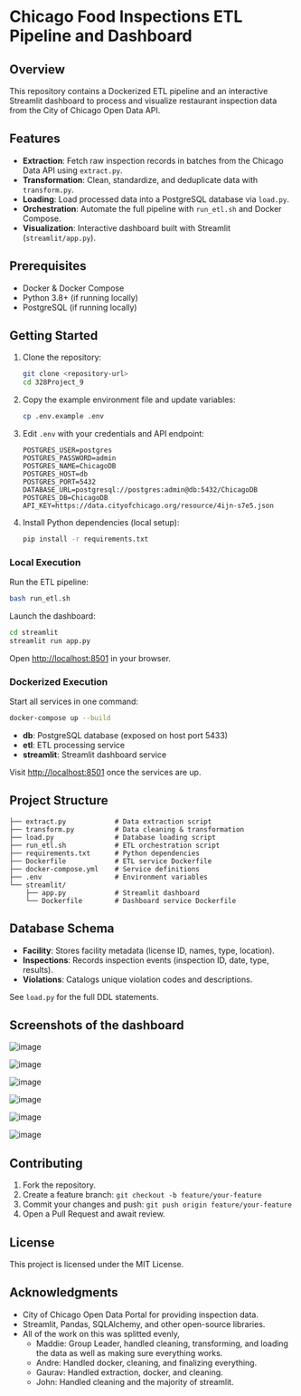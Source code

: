 # Chicago Food Inspections ETL Pipeline and Dashboard

## Overview

This repository contains a Dockerized ETL pipeline and an interactive Streamlit dashboard to process and visualize restaurant inspection data from the City of Chicago Open Data API.

## Features

* **Extraction**: Fetch raw inspection records in batches from the Chicago Data API using `extract.py`.
* **Transformation**: Clean, standardize, and deduplicate data with `transform.py`.
* **Loading**: Load processed data into a PostgreSQL database via `load.py`.
* **Orchestration**: Automate the full pipeline with `run_etl.sh` and Docker Compose.
* **Visualization**: Interactive dashboard built with Streamlit (`streamlit/app.py`).

## Prerequisites

* Docker & Docker Compose
* Python 3.8+ (if running locally)
* PostgreSQL (if running locally)

## Getting Started

1. Clone the repository:

   ```bash
   git clone <repository-url>
   cd 328Project_9
   ```
2. Copy the example environment file and update variables:

   ```bash
   cp .env.example .env
   ```
3. Edit `.env` with your credentials and API endpoint:

   ```text
   POSTGRES_USER=postgres
   POSTGRES_PASSWORD=admin
   POSTGRES_NAME=ChicagoDB
   POSTGRES_HOST=db
   POSTGRES_PORT=5432
   DATABASE_URL=postgresql://postgres:admin@db:5432/ChicagoDB
   POSTGRES_DB=ChicagoDB
   API_KEY=https://data.cityofchicago.org/resource/4ijn-s7e5.json
   ```
4. Install Python dependencies (local setup):

   ```bash
   pip install -r requirements.txt
   ```

### Local Execution

Run the ETL pipeline:

```bash
bash run_etl.sh
```

Launch the dashboard:

```bash
cd streamlit
streamlit run app.py
```

Open [http://localhost:8501](http://localhost:8501) in your browser.

### Dockerized Execution

Start all services in one command:

```bash
docker-compose up --build
```

* **db**: PostgreSQL database (exposed on host port 5433)
* **etl**: ETL processing service
* **streamlit**: Streamlit dashboard service

Visit [http://localhost:8501](http://localhost:8501) once the services are up.

## Project Structure

```
├── extract.py            # Data extraction script
├── transform.py          # Data cleaning & transformation
├── load.py               # Database loading script
├── run_etl.sh            # ETL orchestration script
├── requirements.txt      # Python dependencies
├── Dockerfile            # ETL service Dockerfile
├── docker-compose.yml    # Service definitions
├── .env                  # Environment variables
└── streamlit/
    ├── app.py            # Streamlit dashboard
    └── Dockerfile        # Dashboard service Dockerfile
```

## Database Schema

* **Facility**: Stores facility metadata (license ID, names, type, location).
* **Inspections**: Records inspection events (inspection ID, date, type, results).
* **Violations**: Catalogs unique violation codes and descriptions.

See `load.py` for the full DDL statements.

## Screenshots of the dashboard

![image](https://github.com/user-attachments/assets/f9f33c73-f582-4848-bb1e-0afb19c9e505)

![image](https://github.com/user-attachments/assets/55666f12-738e-4475-987c-a8ac1b5bbbfa)

![image](https://github.com/user-attachments/assets/4d9f67ea-411e-4b17-8b3f-7a58d057420d)

![image](https://github.com/user-attachments/assets/3d4e064e-1e05-467f-ba44-1d240a28bdde)

![image](https://github.com/user-attachments/assets/0fd26484-5f94-4c0f-bb47-4e65102a3143)

![image](https://github.com/user-attachments/assets/e0e40815-55f7-4b30-9452-ac50448bb784)

## Contributing

1. Fork the repository.
2. Create a feature branch: `git checkout -b feature/your-feature`
3. Commit your changes and push: `git push origin feature/your-feature`
4. Open a Pull Request and await review.

## License

This project is licensed under the MIT License.

## Acknowledgments

* City of Chicago Open Data Portal for providing inspection data.
* Streamlit, Pandas, SQLAlchemy, and other open-source libraries.
* All of the work on this was splitted evenly,
    * Maddie: Group Leader, handled cleaning, transforming, and loading the data as well as making sure everything works.
    * Andre: Handled docker, cleaning, and finalizing everything.
    * Gaurav: Handled extraction, docker, and cleaning.
    * John: Handled cleaning and the majority of streamlit.
